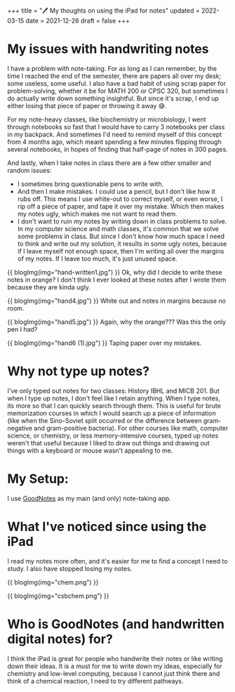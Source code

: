 +++
title = "🖊 My thoughts on using the iPad for notes"
updated = 2022-03-15
date = 2021-12-26
draft = false
+++

# My issues with handwriting notes
I have a problem with note-taking. For as long as I can remember, by the time I reached the end of the semester, there are papers all over my desk; some useless, some useful. I also have a bad habit of using scrap paper for problem-solving, whether it be for MATH 200 or CPSC 320, but sometimes I do actually write down something insightful. But since it's scrap, I end up either losing that piece of paper or throwing it away 😅. 

For my note-heavy classes, like biochemistry or microbiology, I went through notebooks so fast that I would have to carry 3 notebooks per class in my backpack. And sometimes I'd need to remind myself of this concept from 4 months ago, which meant spending a few minutes flipping through several notebooks, in hopes of finding that half-page of notes in 300 pages. 

And lastly, when I take notes in class there are a few other smaller and random issues:
- I sometimes bring questionable pens to write with. 
- And then I make mistakes. I could use a pencil, but I don't like how it rubs off. This means I use white-out to correct myself, or even worse, I rip off a piece of paper, and tape it over my mistake. Which then makes my notes ugly, which makes me not want to read them.
- I don't want to ruin my notes by writing down in class problems to solve. In my computer science and math classes, it's common that we solve some problems in class. But since I don't know how much space I need to think and write out my solution, it results in some ugly notes, because if I leave myself not enough space, then I'm writing all over the margins of my notes. If I leave too much, it's just unused space. 

{{ blogImg(img="hand-written1.jpg") }}
Ok, why did I decide to write these notes in orange? I don't think I ever looked at these notes after I wrote them because they are kinda ugly.

{{ blogImg(img="hand4.jpg") }}
White out and notes in margins because no room.

{{ blogImg(img="hand5.jpg") }}
Again, why the orange??? Was this the only pen I had?

{{ blogImg(img="hand6 (1).jpg") }}
Taping paper over my mistakes.

# Why not type up notes?
I've only typed out notes for two classes: History IBHL and MICB 201. But when I type up notes, I don't feel like I retain anything. When I type notes, its more so that I can quickly search through them. This is useful for brute memorization courses in which I would search up a piece of information (like when the Sino-Soviet split occurred or the difference between gram-negative and gram-positive bacteria). For other courses like math, computer science, or chemistry, or less memory-intensive courses, typed up notes weren't that useful because I liked to draw out things and drawing out things with a keyboard or mouse wasn't appealing to me. 

# My Setup:
I use [GoodNotes](https://www.goodnotes.com/) as my main (and only) note-taking app.

# What I've noticed since using the iPad
I read my notes more often, and it's easier for me to find a concept I need to study. I also have stopped losing my notes.

{{ blogImg(img="chem.png") }}

{{ blogImg(img="csbchem.png") }}

# Who is GoodNotes (and handwritten digital notes) for? 
I think the iPad is great for people who handwrite their notes or like writing down their ideas. It is a must for me to write down my ideas, especially for chemistry and low-level computing, because I cannot just think there and think of a chemical reaction, I need to try different pathways.
